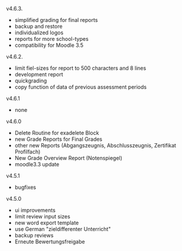 v4.6.3.
* simplified grading for final reports
* backup and restore
* individualized logos
* reports for more school-types
* compatibility for Moodle 3.5

v4.6.2.
* limit fiel-sizes for report to 500 characters and 8 lines
* development report
* quickgrading
* copy function of data of previous assessment periods

v4.6.1
* none

v4.6.0
* Delete Routine for exadelete Block
* new Grade Reports for Final Grades
* other new Reports (Abgangszeugnis, Abschlusszeugnis, Zertifikat Profilfach) 
* New Grade Overview Report (Notenspiegel)
* moodle3.3 update

v4.5.1
* bugfixes

v4.5.0
* ui improvements
* limit review input sizes
* new word export template
* use German "zieldifferenter Unterricht"
* backup reviews
* Erneute Bewertungsfreigabe 
